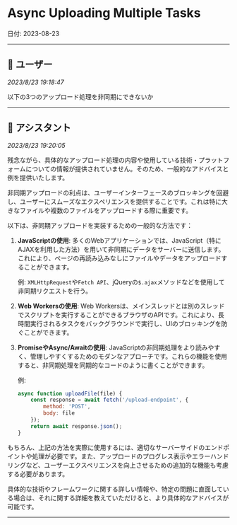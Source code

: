 # Async Uploading Multiple Tasks

日付: 2023-08-23

---

## 👤 ユーザー
*2023/8/23 19:18:47*

以下の3つのアップロード処理を非同期にできないか

---

## 🤖 アシスタント
*2023/8/23 19:20:05*

残念ながら、具体的なアップロード処理の内容や使用している技術・プラットフォームについての情報が提供されていません。そのため、一般的なアドバイスと例を提供いたします。

非同期アップロードの利点は、ユーザーインターフェースのブロッキングを回避し、ユーザーにスムーズなエクスペリエンスを提供することです。これは特に大きなファイルや複数のファイルをアップロードする際に重要です。

以下は、非同期アップロードを実装するための一般的な方法です：

1. **JavaScriptの使用**: 多くのWebアプリケーションでは、JavaScript（特にAJAXを利用した方法）を用いて非同期にデータをサーバーに送信します。これにより、ページの再読み込みなしにファイルやデータをアップロードすることができます。

   例: `XMLHttpRequest`や`Fetch API`、jQueryの`$.ajax`メソッドなどを使用して非同期リクエストを行う。

2. **Web Workersの使用**: Web Workersは、メインスレッドとは別のスレッドでスクリプトを実行することができるブラウザのAPIです。これにより、長時間実行されるタスクをバックグラウンドで実行し、UIのブロッキングを防ぐことができます。

3. **PromiseやAsync/Awaitの使用**: JavaScriptの非同期処理をより読みやすく、管理しやすくするためのモダンなアプローチです。これらの機能を使用すると、非同期処理を同期的なコードのように書くことができます。

   例:
   ```javascript
   async function uploadFile(file) {
       const response = await fetch('/upload-endpoint', {
           method: 'POST',
           body: file
       });
       return await response.json();
   }
   ```

もちろん、上記の方法を実際に使用するには、適切なサーバーサイドのエンドポイントや処理が必要です。また、アップロードのプログレス表示やエラーハンドリングなど、ユーザーエクスペリエンスを向上させるための追加的な機能も考慮する必要があります。

具体的な技術やフレームワークに関する詳しい情報や、特定の問題に直面している場合は、それに関する詳細を教えていただけると、より具体的なアドバイスが可能です。

---
